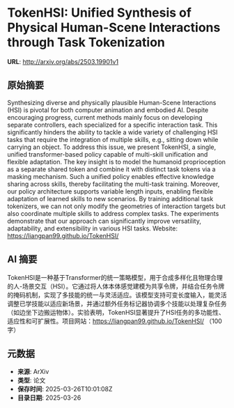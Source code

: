 # TokenHSI: Unified Synthesis of Physical Human-Scene Interactions through Task Tokenization

**URL**: http://arxiv.org/abs/2503.19901v1

## 原始摘要

Synthesizing diverse and physically plausible Human-Scene Interactions (HSI)
is pivotal for both computer animation and embodied AI. Despite encouraging
progress, current methods mainly focus on developing separate controllers, each
specialized for a specific interaction task. This significantly hinders the
ability to tackle a wide variety of challenging HSI tasks that require the
integration of multiple skills, e.g., sitting down while carrying an object. To
address this issue, we present TokenHSI, a single, unified transformer-based
policy capable of multi-skill unification and flexible adaptation. The key
insight is to model the humanoid proprioception as a separate shared token and
combine it with distinct task tokens via a masking mechanism. Such a unified
policy enables effective knowledge sharing across skills, thereby facilitating
the multi-task training. Moreover, our policy architecture supports variable
length inputs, enabling flexible adaptation of learned skills to new scenarios.
By training additional task tokenizers, we can not only modify the geometries
of interaction targets but also coordinate multiple skills to address complex
tasks. The experiments demonstrate that our approach can significantly improve
versatility, adaptability, and extensibility in various HSI tasks. Website:
https://liangpan99.github.io/TokenHSI/


## AI 摘要

TokenHSI是一种基于Transformer的统一策略模型，用于合成多样化且物理合理的人-场景交互（HSI）。它通过将人体本体感觉建模为共享令牌，并结合任务令牌的掩码机制，实现了多技能的统一与灵活适应。该模型支持可变长度输入，能灵活调整已学技能以适应新场景，并通过额外任务标记器协调多个技能以处理复杂任务（如边坐下边搬运物体）。实验表明，TokenHSI显著提升了HSI任务的多功能性、适应性和可扩展性。项目网站：https://liangpan99.github.io/TokenHSI/ （100字）

## 元数据

- **来源**: ArXiv
- **类型**: 论文
- **保存时间**: 2025-03-26T10:01:08Z
- **目录日期**: 2025-03-26

